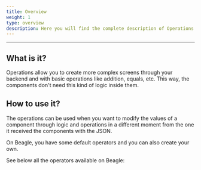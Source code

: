 ```yaml
---
title: Overview
weight: 1
type: overview
description: Here you will find the complete description of Operations.
---
```


---

## What is it?

Operations allow you to create more complex screens through your backend and with basic operations like addition, equals, etc. This way, the components don't need this kind of logic inside them.

## How to use it?

The operations can be used when you want to modify the values of a component through logic and operations in a different moment from the one it received the components with the JSON.

On Beagle, you have some default operators and you can also create your own. 

See below all the operators available on Beagle:
